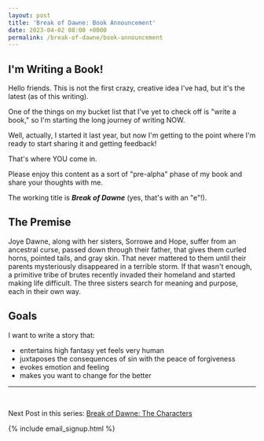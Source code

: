 ```yaml
---
layout: post
title: 'Break of Dawne: Book Announcement'
date: 2023-04-02 08:00 +0000
permalink: /break-of-dawne/book-announcement
---
```


## I'm Writing a Book!

Hello friends. This is not the first crazy, creative idea I've had, but it's the latest (as of this writing).

One of the things on my bucket list that I've yet to check off is "write a book," so I'm starting the long journey of writing NOW.

Well, actually, I started it last year, but now I'm getting to the point where I'm ready to start sharing it and getting feedback!

That's where YOU come in.

Please enjoy this content as a sort of "pre-alpha" phase of my book and share your thoughts with me.

The working title is _**Break of Dawne**_ (yes, that's with an "e"!).

## The Premise

Joye Dawne, along with her sisters, Sorrowe and Hope, suffer from an ancestral curse, passed down through their father, that gives them curled horns, pointed tails, and gray skin. That never mattered to them until their parents mysteriously disappeared in a terrible storm. If that wasn't enough, a primitive tribe of brutes recently invaded their homeland and started making life difficult. The three sisters search for meaning and purpose, each in their own way.

## Goals

I want to write a story that:

- entertains high fantasy yet feels very human
- juxtaposes the consequences of sin with the peace of forgiveness
- evokes emotion and feeling
- makes you want to change for the better

---

<br />

Next Post in this series: [Break of Dawne: The Characters](/break-of-dawne/characters)

{% include email_signup.html %}

